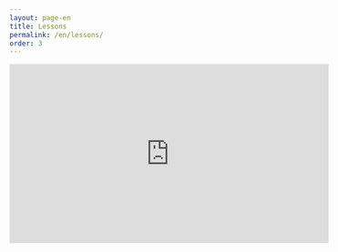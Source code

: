 ```yaml
---
layout: page-en
title: Lessons
permalink: /en/lessons/
order: 3
---
```

<iframe width="560" height="315" src="https://www.youtube.com/embed/B_gm1xfW7WE" frameborder="0" allowfullscreen></iframe>